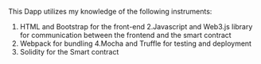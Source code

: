 This Dapp utilizes my knowledge of the following instruments:

1. HTML and  Bootstrap for the front-end
2.Javascript and Web3.js library for communication between the frontend and the smart contract
3. Webpack for bundling
4.Mocha and Truffle for testing and deployment
5. Solidity for the Smart contract
